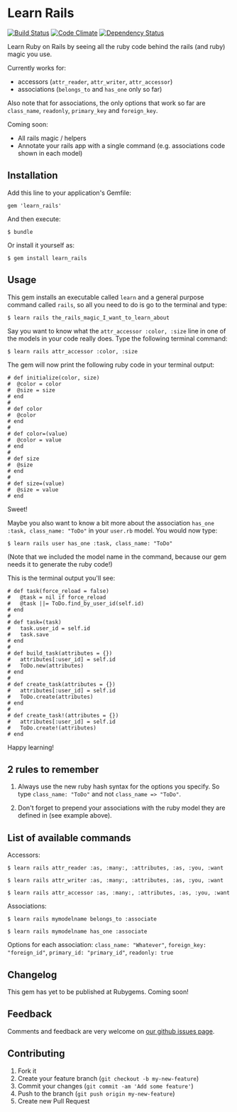 # Learn Rails
[![Build Status](https://secure.travis-ci.org/pjc/learn_rails.png?branch=master)][travis]
[![Code Climate](https://codeclimate.com/github/pjc/learn_rails.png)][codeclimate]
[![Dependency Status](https://gemnasium.com/pjc/learn_rails.png)][gemnasium]
<!-- [![Coverage Status](https://coveralls.io/repos/pjc/learn_rails/badge.png?branch=master)][coveralls] -->

[travis]: https://travis-ci.org/pjc/learn_rails
[codeclimate]: https://codeclimate.com/github/pjc/learn_rails
[gemnasium]: https://gemnasium.com/pjc/learn_rails
[coveralls]: https://coveralls.io/r/pjc/learn_rails

Learn Ruby on Rails by seeing all the ruby code behind the rails (and ruby) magic you use.

Currently works for:
- accessors (`attr_reader`, `attr_writer`, `attr_accessor`)
- associations (`belongs_to` and `has_one` only so far)

Also note that for associations, the only options that work so far are `class_name`, `readonly`, `primary_key` and `foreign_key`.

Coming soon:
- All rails magic / helpers
- Annotate your rails app with a single command (e.g. associations code shown in each model)

## Installation

Add this line to your application's Gemfile:

    gem 'learn_rails'

And then execute:

    $ bundle

Or install it yourself as:

    $ gem install learn_rails

## Usage

This gem installs an executable called `learn` and a general purpose command called `rails`, so all you need to do is go to the terminal and type:

    $ learn rails the_rails_magic_I_want_to_learn_about

Say you want to know what the `attr_accessor :color, :size` line in one of the models in your code really does. Type the following terminal command:

    $ learn rails attr_accessor :color, :size

The gem will now print the following ruby code in your terminal output:

    # def initialize(color, size)
    #  @color = color
    #  @size = size
    # end
    #
    # def color
    #  @color
    # end
    #
    # def color=(value)
    #  @color = value
    # end
    #
    # def size
    #  @size
    # end
    #
    # def size=(value)
    #  @size = value
    # end

Sweet!

Maybe you also want to know a bit more about the association `has_one :task, class_name: "ToDo"` in your `user.rb` model. You would now type:

    $ learn rails user has_one :task, class_name: "ToDo"

(Note that we included the model name in the command, because our gem needs it to generate the ruby code!)

This is the terminal output you'll see:

    # def task(force_reload = false)
    #   @task = nil if force_reload
    #   @task ||= ToDo.find_by_user_id(self.id)
    # end
    #
    # def task=(task)
    #   task.user_id = self.id
    #   task.save
    # end
    #
    # def build_task(attributes = {})
    #   attributes[:user_id] = self.id
    #   ToDo.new(attributes)
    # end
    #
    # def create_task(attributes = {})
    #   attributes[:user_id] = self.id
    #   ToDo.create(attributes)
    # end
    #
    # def create_task!(attributes = {})
    #   attributes[:user_id] = self.id
    #   ToDo.create!(attributes)
    # end

Happy learning!

## 2 rules to remember

1. Always use the new ruby hash syntax for the options you specify. So type `class_name: "ToDo"` and not `class_name => "ToDo"`.

2. Don't forget to prepend your associations with the ruby model they are defined in (see example above).

## List of available commands

Accessors:

    $ learn rails attr_reader :as, :many:, :attributes, :as, :you, :want

    $ learn rails attr_writer :as, :many:, :attributes, :as, :you, :want

    $ learn rails attr_accessor :as, :many:, :attributes, :as, :you, :want

Associations:

    $ learn rails mymodelname belongs_to :associate

    $ learn rails mymodelname has_one :associate

Options for each association: `class_name: "Whatever"`, `foreign_key: "foreign_id"`, `primary_id: "primary_id"`, `readonly: true`

## Changelog

This gem has yet to be published at Rubygems. Coming soon!

## Feedback

Comments and feedback are very welcome on [our github issues page](https://github.com/pjc/learn_rails/issues?state=open).

## Contributing

1. Fork it
2. Create your feature branch (`git checkout -b my-new-feature`)
3. Commit your changes (`git commit -am 'Add some feature'`)
4. Push to the branch (`git push origin my-new-feature`)
5. Create new Pull Request
